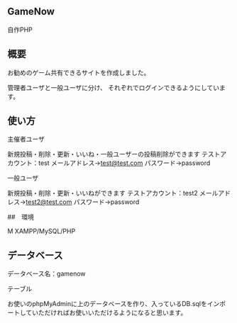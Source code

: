 
## GameNow

自作PHP


## 概要

お勧めのゲーム共有できるサイトを作成しました。

管理者ユーザと一般ユーザに分け、 それぞれでログインできるようにしています。

## 使い方

主催者ユーザ

新規投稿・削除・更新・いいね・一般ユーザーの投稿削除ができます
テストアカウント：test
メールアドレス→test@test.com
パスワード→password

一般ユーザ

新規投稿・削除・更新・いいねができます
テストアカウント：test2
メールアドレス→test2@test.com
パスワード→password

##　環境

M   XAMPP/MySQL/PHP

## データベース

データベース名：gamenow

テーブル

お使いのphpMyAdminに上のデータベースを作り、入っているDB.sqlをインポートしていただければお使いいただけるようになると思います。


